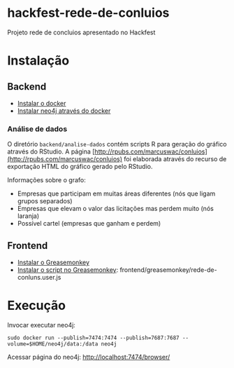 # hackfest-rede-de-conluios
Projeto rede de concluios apresentado no Hackfest



# Instalação

## Backend
- [Instalar o docker](https://www.docker.com)
- [Instalar neo4j através do docker](https://neo4j.com/developer/docker/)

### Análise de dados

O diretório `backend/analise-dados` contém scripts R para geração do gráfico através do RStudio.
A página [http://rpubs.com/marcuswac/conluios](http://rpubs.com/marcuswac/conluios) foi elaborada através do recurso de exportação HTML do gráfico gerado pelo RStudio.

Informações sobre o grafo: 

- Empresas que participam em muitas áreas diferentes (nós que ligam grupos separados)
- Empresas que elevam o valor das licitações mas perdem muito (nós laranja)
- Possível cartel (empresas que ganham e perdem)


## Frontend
- [Instalar o Greasemonkey](http://www.greasespot.net/)
- [Instalar o script no Greasemonkey](https://wiki.greasespot.net/Greasemonkey_Manual:Installing_Scripts): frontend/greasemonkey/rede-de-conluns.user.js

# Execução

Invocar executar neo4j:

    sudo docker run --publish=7474:7474 --publish=7687:7687 --volume=$HOME/neo4j/data:/data neo4j

Acessar página do neo4j: [http://localhost:7474/browser/](http://localhost:7474/browser/)




